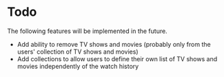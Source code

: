 # Todo

The following features will be implemented in the future.

* Add ability to remove TV shows and movies (probably only from the users' collection of TV shows and movies)
* Add collections to allow users to define their own list of TV shows and movies independently of the watch history